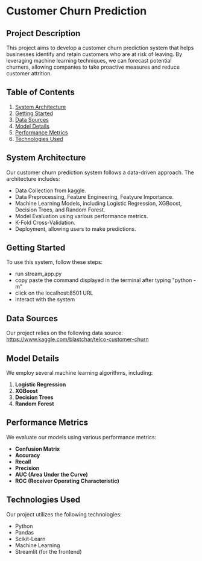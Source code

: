 # Customer Churn Prediction

## Project Description

This project aims to develop a customer churn prediction system that helps businesses identify and retain customers who are at risk of leaving. By leveraging machine learning techniques, we can forecast potential churners, allowing companies to take proactive measures and reduce customer attrition.

## Table of Contents

1. [System Architecture](#system-architecture)
2. [Getting Started](#getting-started)
3. [Data Sources](#data-sources)
4. [Model Details](#model-details)
5. [Performance Metrics](#performance-metrics)
6. [Technologies Used](#technologies-used)


## System Architecture

Our customer churn prediction system follows a data-driven approach. The architecture includes:

- Data Collection from kaggle.
- Data Preprocessing, Feature Engineering, Featyure Importance.
- Machine Learning Models, including Logistic Regression, XGBoost, Decision Trees, and Random Forest.
- Model Evaluation using various performance metrics.
- K-Fold Cross-Validation.
- Deployment, allowing users to make predictions.

## Getting Started

To use this system, follow these steps:
- run stream_app.py
- copy paste the command displayed in the terminal after typing "python -m" 
- click on the localhost:8501 URL
- interact with the system

## Data Sources

Our project relies on the following data source: https://www.kaggle.com/blastchar/telco-customer-churn

## Model Details

We employ several machine learning algorithms, including:

1. **Logistic Regression**
2. **XGBoost**
3. **Decision Trees**
4. **Random Forest**

## Performance Metrics

We evaluate our models using various performance metrics:

- **Confusion Matrix**
- **Accuracy**
- **Recall**
- **Precision**
- **AUC (Area Under the Curve)**
- **ROC (Receiver Operating Characteristic)**

## Technologies Used

Our project utilizes the following technologies:

- Python
- Pandas
- Scikit-Learn
- Machine Learning
- Streamlit (for the frontend)





